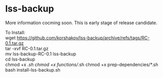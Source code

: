 # lss-backup

More information cocming soon. This is early stage of release candidate.

To Install:<br>
wget https://github.com/korshakov/lss-backup/archive/refs/tags/RC-0.1.tar.gz<br>
tar -xvf RC-0.1.tar.gz<br>
mv lss-backup-RC-0.1 lss-backup<br>
cd lss-backup<br>
chmod +x *.sh
chmod +x functions/*.sh
chmod +x prep-dependencies/*.sh
bash install-lss-backup.sh
